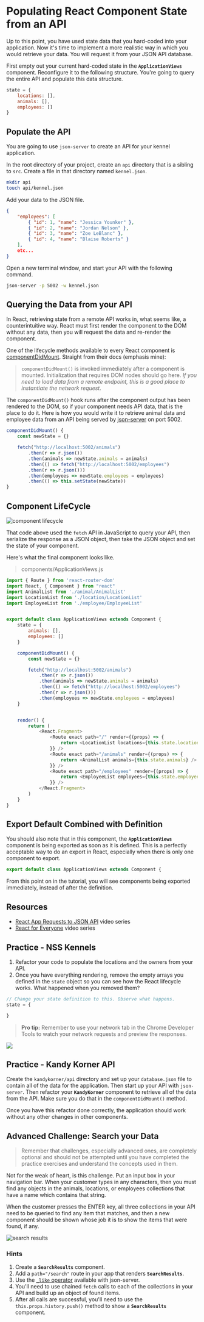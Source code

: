 # Populating React Component State from an API

Up to this point, you have used state data that you hard-coded into your application. Now it's time to implement a more realistic way in which you would retrieve your data. You will request it from your JSON API database.

First empty out your current hard-coded state in the **`ApplicationViews`** component. Reconfigure it to the following structure. You're going to query the entire API and populate this data structure.

```js
state = {
    locations: [],
    animals: [],
    employees: []
}
```

## Populate the API

You are going to use `json-server` to create an API for your kennel application.

In the root directory of your project, create an `api` directory that is a sibling to `src`. Create a file in that directory named `kennel.json`.

```sh
mkdir api
touch api/kennel.json
```

Add your data to the JSON file.

```json
{
    "employees": [
        { "id": 1, "name": "Jessica Younker" },
        { "id": 2, "name": "Jordan Nelson" },
        { "id": 3, "name": "Zoe LeBlanc" },
        { "id": 4, "name": "Blaise Roberts" }
    ],
    etc...
}
```

Open a new terminal window, and start your API with the following command.

```sh
json-server -p 5002 -w kennel.json
```

## Querying the Data from your API

In React, retrieving state from a remote API works in, what seems like, a counterintuitive way. React must first render the component to the DOM without any data, then you will request the data and re-render the component.

One of the lifecycle methods available to every React component is [componentDidMount](https://reactjs.org/docs/react-component.html#the-component-lifecycle). Straight from their docs (emphasis mine):

> `componentDidMount()` is invoked immediately after a component is mounted. Initialization that requires DOM nodes should go here. _If you need to load data from a remote endpoint, this is a good place to instantiate the network request._

The `componentDidMount()` hook runs after the component output has been rendered to the DOM, so if your component needs API data, that is the place to do it. Here is how you would write it to retrieve animal data and employee data from an API being served by [json-server](https://github.com/typicode/json-server) on port 5002.

```js
componentDidMount() {
    const newState = {}

    fetch("http://localhost:5002/animals")
        .then(r => r.json())
        .then(animals => newState.animals = animals)
        .then(() => fetch("http://localhost:5002/employees")
        .then(r => r.json()))
        .then(employees => newState.employees = employees)
        .then(() => this.setState(newState))
}
```

## Component LifeCycle

![component lifecycle](./images/react-component-lifecycle.png)


That code above used the `fetch` API in JavaScript to query your API, then serialize the response as a JSON object, then take the JSON object and set the state of your component.

Here's what the final component looks like.

> components/ApplicationViews.js

```js
import { Route } from 'react-router-dom'
import React, { Component } from "react"
import AnimalList from './animal/AnimalList'
import LocationList from './location/LocationList'
import EmployeeList from './employee/EmployeeList'


export default class ApplicationViews extends Component {
    state = {
        animals: [],
        employees: []
    }

    componentDidMount() {
        const newState = {}

        fetch("http://localhost:5002/animals")
            .then(r => r.json())
            .then(animals => newState.animals = animals)
            .then(() => fetch("http://localhost:5002/employees")
            .then(r => r.json()))
            .then(employees => newState.employees = employees)
    }


    render() {
        return (
            <React.Fragment>
                <Route exact path="/" render={(props) => {
                    return <LocationList locations={this.state.locations} />
                }} />
                <Route exact path="/animals" render={(props) => {
                    return <AnimalList animals={this.state.animals} />
                }} />
                <Route exact path="/employees" render={(props) => {
                    return <EmployeeList employees={this.state.employees} />
                }} />
            </React.Fragment>
        )
    }
}
```

## Export Default Combined with Definition

You should also note that in this component, the **`ApplicationViews`** component is being exported as soon as it is defined. This is a perfectly acceptable way to do an export in React, especially when there is only one component to export.

```js
export default class ApplicationViews extends Component {
```

From this point on in the tutorial, you will see components being exported immediately, instead of after the definition.

## Resources

* [React App Requests to JSON API](https://www.youtube.com/watch?v=vwWPM7za3Pk&list=PLhScwEnhQ-bmroyHFduwgOZ1KrdDvk_44) video series
* [React for Everyone](https://www.youtube.com/playlist?list=PLLnpHn493BHFfs3Uj5tvx17mXk4B4ws4p) video series

## Practice - NSS Kennels

1. Refactor your code to populate the locations and the owners from your API.
1. Once you have everything rendering, remove the empty arrays you defined in the `state` object so you can see how the React lifecycle works. What happened when you removed them?

```js
// Change your state definition to this. Observe what happens.
state = {

}
```

> **Pro tip:** Remember to use your network tab in the Chrome Developer Tools to watch your network requests and preview the responses.

![](./images/eB9CCcrUHy.gif)

## Practice - Kandy Korner API

Create the `kandykorner/api` directory and set up your `database.json` file to contain all of the data for the application. Then start up your API with `json-server`. Then refactor your **`KandyKorner`** component to retrieve all of the data from the API. Make sure you do that in the `componentDidMount()` method.

Once you have this refactor done correctly, the application should work without any other changes in other components.

## Advanced Challenge: Search your Data

> Remember that challenges, especially advanced ones, are completely optional and should not be attempted until you have completed the practice exercises and understand the concepts used in them.

Not for the weak of heart, is this challenge. Put an input box in your navigation bar. When your customer types in any characters, then you must find any objects in the animals, locations, or employees collections that have a name which contains that string.

When the customer presses the ENTER key, all three collections in your API need to be queried to find any item that matches, and then a new component should be shown whose job it is to show the items that were found, if any.

![search results](./images/qNAJIxX9NX.gif)

### Hints

1. Create a **`SearchResults`** component.
1. Add a `path="/search"` route in your app that renders **`SearchResults`**.
1. Use the [`_like` operator](https://github.com/typicode/json-server#operators) available with json-server.
1. You'll need to use chained `fetch` calls to each of the collections in your API and build up an object of found items.
1. After all calls are successful, you'll need to use the `this.props.history.push()` method to show a **`SearchResults`** component.
